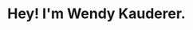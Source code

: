 ---
label: "Main Hero"
weight: -1
title: "Hey! I'm Wendy Kauderer."
tagline: "I'm an artist based in Los Angeles, California."
image: "../../../assets/images/home-hero.jpeg"
image_alt: "A close-up drawing of an eye"
---